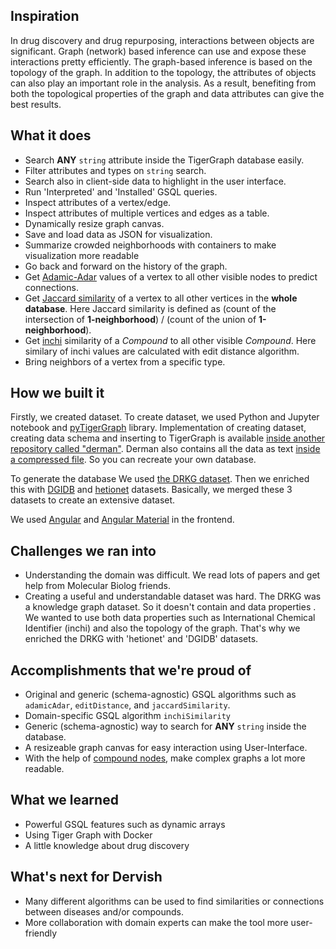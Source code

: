 ## Inspiration

In drug discovery and drug repurposing, interactions between objects are significant. Graph (network) based inference can use and expose these interactions pretty efficiently. The graph-based inference is based on the topology of the graph. In addition to the topology, the attributes of objects can also play an important role in the analysis. As a result, benefiting from both the topological properties of the graph and data attributes can give the best results.

## What it does

- Search **ANY** `string` attribute inside the TigerGraph database easily.
- Filter attributes and types on `string` search.
- Search also in client-side data to highlight in the user interface.
- Run 'Interpreted' and 'Installed' GSQL queries.
- Inspect attributes of a vertex/edge.
- Inspect attributes of multiple vertices and edges as a table.
- Dynamically resize graph canvas.
- Save and load data as JSON for visualization.
- Summarize crowded neighborhoods with containers to make visualization more readable
- Go back and forward on the history of the graph.
- Get [Adamic-Adar](https://en.wikipedia.org/wiki/Adamic%E2%80%93Adar_index) values of a vertex to all other visible nodes to predict connections.
- Get [Jaccard similarity](https://en.wikipedia.org/wiki/Jaccard_index) of a vertex to all other vertices in the **whole database**. Here Jaccard similarity is defined as (count of the intersection of **1-neighborhood**) / (count of the union of **1-neighborhood**).
- Get [inchi](https://en.wikipedia.org/wiki/International_Chemical_Identifier) similarity of a _Compound_ to all other visible _Compound_. Here similary of inchi values are calculated with edit distance algorithm.
- Bring neighbors of a vertex from a specific type.

## How we built it

Firstly, we created dataset. To create dataset, we used Python and Jupyter notebook and [pyTigerGraph](https://github.com/pyTigerGraph/pyTigerGraph) library. Implementation of creating dataset, creating data schema and inserting to TigerGraph is available [inside another repository called "derman"](https://github.com/canbax/derman). Derman also contains all the data as text [inside a compressed file](https://github.com/canbax/derman/blob/main/data.7z). So you can recreate your own database.

To generate the database We used [the DRKG dataset](https://github.com/gnn4dr/DRKG). Then we enriched this with [DGIDB](https://dgidb.org/) and [hetionet](https://github.com/hetio/hetionet) datasets. Basically, we merged these 3 datasets to create an extensive dataset.

We used [Angular](https://angular.io/) and [Angular Material](https://material.angular.io/) in the frontend.

## Challenges we ran into

- Understanding the domain was difficult. We read lots of papers and get help from Molecular Biolog friends.
- Creating a useful and understandable dataset was hard. The DRKG was a knowledge graph dataset. So it doesn't contain and data properties . We wanted to use both data properties such as International Chemical Identifier (inchi) and also the topology of the graph. That's why we enriched the DRKG with 'hetionet' and 'DGIDB' datasets.

## Accomplishments that we're proud of

- Original and generic (schema-agnostic) GSQL algorithms such as `adamicAdar`, `editDistance`, and `jaccardSimilarity`.
- Domain-specific GSQL algorithm `inchiSimilarity`
- Generic (schema-agnostic) way to search for **ANY** `string` inside the database.
- A resizeable graph canvas for easy interaction using User-Interface.
- With the help of [compound nodes](https://js.cytoscape.org/#notation/compound-nodes), make complex graphs a lot more readable.

## What we learned

- Powerful GSQL features such as dynamic arrays
- Using Tiger Graph with Docker
- A little knowledge about drug discovery

## What's next for Dervish

- Many different algorithms can be used to find similarities or connections between diseases and/or compounds.
- More collaboration with domain experts can make the tool more user-friendly
